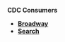 
<strong>CDC Consumers<strong>

<ul>
<li><a href=broadway/README.md>Broadway</a></li>
<li><a href="search/README.md">Search</a></li>
</ul> 

